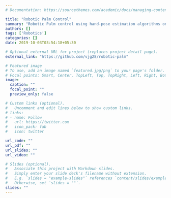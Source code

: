 ```yaml
---
# Documentation: https://sourcethemes.com/academic/docs/managing-content/

title: "Robotic Palm Control"
summary: "Robotic Palm control using hand-pose estimation algorithms on live video feed "
authors: []
tags: ['Robotics']
categories: []
date: 2019-10-03T03:54:18+05:30

# Optional external URL for project (replaces project detail page).
external_link: "https://github.com/vjg28/robotic-palm"

# Featured image
# To use, add an image named `featured.jpg/png` to your page's folder.
# Focal points: Smart, Center, TopLeft, Top, TopRight, Left, Right, BottomLeft, Bottom, BottomRight.
image:
  caption: ""
  focal_point: ""
  preview_only: false

# Custom links (optional).
#   Uncomment and edit lines below to show custom links.
# links:
# - name: Follow
#   url: https://twitter.com
#   icon_pack: fab
#   icon: twitter

url_code: ""
url_pdf: ""
url_slides: ""
url_video: ""

# Slides (optional).
#   Associate this project with Markdown slides.
#   Simply enter your slide deck's filename without extension.
#   E.g. `slides = "example-slides"` references `content/slides/example-slides.md`.
#   Otherwise, set `slides = ""`.
slides: ""
---
```


